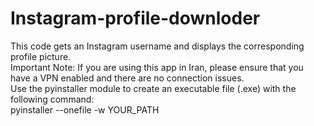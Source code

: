 # Instagram-profile-downloder
This code gets an Instagram username and displays the corresponding profile picture.    
Important Note: If you are using this app in Iran, please ensure that you have a VPN enabled and there are no connection issues.   
Use the pyinstaller module to create an executable file (.exe) with the following command:    
pyinstaller --onefile -w YOUR_PATH
